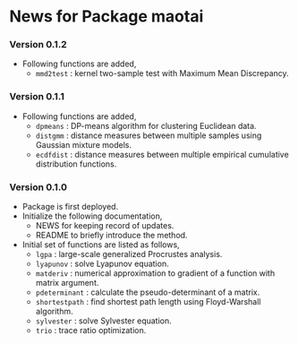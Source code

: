 # News for Package maotai
### Version 0.1.2
  * Following functions are added,
    - `mmd2test`     : kernel two-sample test with Maximum Mean Discrepancy.
### Version 0.1.1
  * Following functions are added,
    - `dpmeans`      : DP-means algorithm for clustering Euclidean data.
    - `distgmm`      : distance measures between multiple samples using Gaussian mixture models.
    - `ecdfdist`     : distance measures between multiple empirical cumulative distribution functions.
    
### Version 0.1.0
  * Package is first deployed.
  * Initialize the following documentation,
    - NEWS for keeping record of updates.
    - README to briefly introduce the method.
  * Initial set of functions are listed as follows,
    - `lgpa`         : large-scale generalized Procrustes analysis.
    - `lyapunov`     : solve Lyapunov equation.
    - `matderiv`     : numerical approximation to gradient of a function with matrix argument.
    - `pdeterminant` : calculate the pseudo-determinant of a matrix.
    - `shortestpath` : find shortest path length using Floyd-Warshall algorithm.
    - `sylvester`    : solve Sylvester equation.
    - `trio`         : trace ratio optimization.